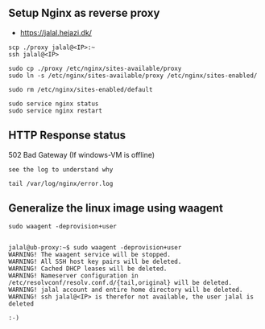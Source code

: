 ## Setup Nginx as reverse proxy 


* https://jalal.hejazi.dk/



```
scp ./proxy jalal@<IP>:~
ssh jalal@<IP>

sudo cp ./proxy /etc/nginx/sites-available/proxy
sudo ln -s /etc/nginx/sites-available/proxy /etc/nginx/sites-enabled/

sudo rm /etc/nginx/sites-enabled/default

sudo service nginx status 
sudo service nginx restart 

```



## HTTP Response status

502 Bad Gateway (If windows-VM is offline)

```
see the log to understand why 

tail /var/log/nginx/error.log

```


## Generalize the linux image using waagent 

```
sudo waagent -deprovision+user  


jalal@ub-proxy:~$ sudo waagent -deprovision+user
WARNING! The waagent service will be stopped.
WARNING! All SSH host key pairs will be deleted.
WARNING! Cached DHCP leases will be deleted.
WARNING! Nameserver configuration in /etc/resolvconf/resolv.conf.d/{tail,original} will be deleted.
WARNING! jalal account and entire home directory will be deleted.
WARNING! ssh jalal@<IP> is therefor not available, the user jalal is deleted 

:-) 

```
